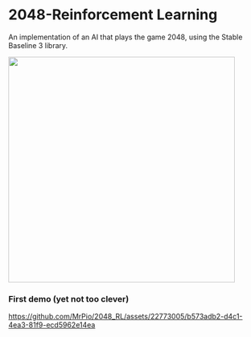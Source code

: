# 2048-Reinforcement Learning
An implementation of an AI that plays the game 2048, using the Stable Baseline 3 library. 

<img src="https://github.com/MrPio/2048_RL/assets/22773005/b5793678-cdad-4ecf-9b56-c1161c5ea07d" width=450rem>


### First demo (yet not too clever)

https://github.com/MrPio/2048_RL/assets/22773005/b573adb2-d4c1-4ea3-81f9-ecd5962e14ea

